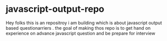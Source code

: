 # javascript-output-repo
Hey folks this is an repositroy i am building which is about  javascript output based questionarriers . the goal of making thos repo is to get hand on experience on advance javascript question and be prepare for interview 
